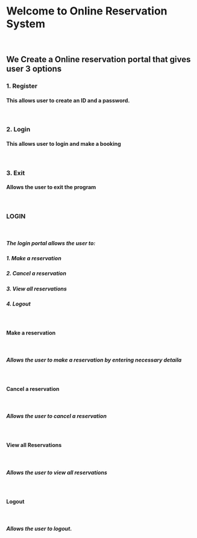 <h1> Welcome to Online Reservation System </h1></br>
<h2> We Create a Online reservation portal that gives user 3 options</br>
<h3>1. Register </h3>
<h4>This allows user to create an ID and a password.</h4></br>
<h3>2. Login </h3>
<h4> This allows user to login and make a booking</h4></br>
<h3>3. Exit</h3>
<h4> Allows the user to exit the program</h4></h2></br>
<h3> LOGIN </h3></br>
<h5> The login portal allows the user to:</br></h5>
<h5>1. Make a reservation </h5>
<h5>2. Cancel a reservation</h5>
<h5>3. View all reservations</h5>
<h5>4. Logout </h5></br>
<h4> Make a reservation </h4></br>
<h5>Allows the user to make a reservation by entering necessary detaila</h5></br>
<h4> Cancel a reservation </h4></br>
<h5> Allows the user to cancel a reservation </h5></br>
<h4> View all Reservations </h4></br>
<h5> Allows the user to view all reservations</h5></br>
<h4> Logout </h4></br>
<h5> Allows the user to logout.</h5>


